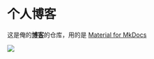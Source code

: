 # 个人博客

这是俺的[**博客**](https://stozn.github.io/)的仓库，用的是 [Material for MkDocs](https://squidfunk.github.io/mkdocs-material/)


![](http://image.thum.io/get/https://stozn.github.io/%E5%AD%A6%E4%B9%A0%E7%BD%91%E7%AB%99%E6%94%B6%E9%9B%86/1.program/)